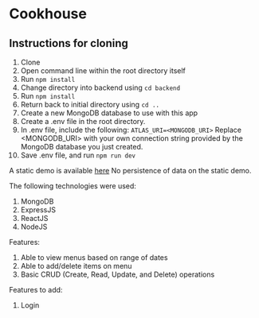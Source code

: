 # Cookhouse

## Instructions for cloning
1. Clone
2. Open command line within the root directory itself
3. Run `npm install`
4. Change directory into backend using `cd backend`
5. Run `npm install`
6. Return back to initial directory using `cd ..`
7. Create a new MongoDB database to use with this app
8. Create a .env file in the root directory.
9. In .env file, include the following: `ATLAS_URI=<MONGODB_URI>`
	Replace <MONGODB_URI> with your own connection string provided by the MongoDB database you just created.
10. Save .env file, and run `npm run dev`

A static demo is available [here](https://tohhongxiang123.github.io/Cookhouse/)
No persistence of data on the static demo.

The following technologies were used:
1. MongoDB
2. ExpressJS
3. ReactJS
4. NodeJS

Features:
1. Able to view menus based on range of dates
2. Able to add/delete items on menu
3. Basic CRUD (Create, Read, Update, and Delete) operations

Features to add:
1. Login
